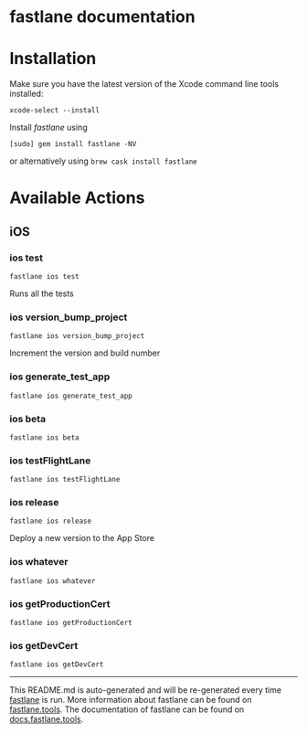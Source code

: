 fastlane documentation
================
# Installation

Make sure you have the latest version of the Xcode command line tools installed:

```
xcode-select --install
```

Install _fastlane_ using
```
[sudo] gem install fastlane -NV
```
or alternatively using `brew cask install fastlane`

# Available Actions
## iOS
### ios test
```
fastlane ios test
```
Runs all the tests
### ios version_bump_project
```
fastlane ios version_bump_project
```
Increment the version and build number
### ios generate_test_app
```
fastlane ios generate_test_app
```

### ios beta
```
fastlane ios beta
```

### ios testFlightLane
```
fastlane ios testFlightLane
```

### ios release
```
fastlane ios release
```
Deploy a new version to the App Store
### ios whatever
```
fastlane ios whatever
```

### ios getProductionCert
```
fastlane ios getProductionCert
```

### ios getDevCert
```
fastlane ios getDevCert
```


----

This README.md is auto-generated and will be re-generated every time [fastlane](https://fastlane.tools) is run.
More information about fastlane can be found on [fastlane.tools](https://fastlane.tools).
The documentation of fastlane can be found on [docs.fastlane.tools](https://docs.fastlane.tools).
